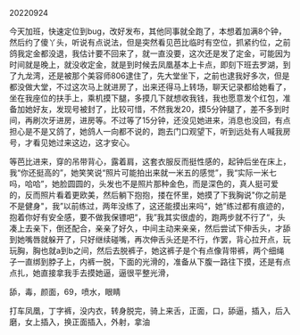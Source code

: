 20220924

今天加班，快速定位到bug，改好发布，其他同事就全跑了，本想着加满8个钟，然后约了傻丫头，听说有点说法，但是突然看见芭比临时有空位，抓紧约位，之前鸽我定金都没退，我估计要不回来了，就一直没要，这次还是发了定金，可能因为时间就是晚上，就没收定金，就是到时候去凤凰基本上卡点，即刻下班去罗湖，到了九龙湾，还是被那个美容师806逮住了，先大堂坐下，之前也逮我好多次，但是都没做大堂，不过这次马上就进房了，出来还得马上转场，聊天记录都给她看了，坐在我座位的扶手上，乘机摸下腿，多摸几下就想收我钱，我也愿意发个红包，准备加她好友，发现号被封了，比较可惜，不然我发20，摸5分钟腿了，差不多到时间，再刷次牙进房，进房等。不过等了15分钟，还没见她进来，消息也没回，有点担心是不是又鸽了，她鸽人一向都不说的，跑去门口观望下，听到远处有人喊我房号，才看见她过来这边，这才安心。

等芭比进来，穿的吊带背心，露着肩，这套衣服反而挺性感的，起钟后坐在床上，我“你还挺高的”，她笑笑说“照片可能拍出来就一米五的感觉”，我“实际一米七吗，哈哈”，她脸圆圆的，头发也不是照片那种金色，而是深色的，真人挺可爱的，反而照片看着更欧美，然后躺下抱抱，搂在怀里，她摸了下我胸说"你之前是不是健身"，我”以前练过，两年没练了，这还能摸出来吗“，她”练过都有痕迹的，抱着你好有安全感，要不做我保镖吧“，我”我其实很虚的，跑两步就不行了“，头凑上去亲下，倒还配合，亲亲了好久，中间主动来亲亲，然后尝试下伸舌头，才舔到她嘴唇就躲开了，只好继续碰嘴，再次伸舌头还是不行，作罢，背心拉开点，玩玩胸，胸也就a到b之间，然后去脱裤子，她这裤子是个有点像背带裤，两个细绳子一直绑到脖子上，内裤一脱，下面的光滑的，准备从下腹一路往下摸，还是有点点扎，她直接拿我手去摸她逼，逼很平整光滑，

舔，毒，颜面，69，喷水，眼睛



打车凤凰，丁字裤，没内衣，转身脱完，骑上来舌，正面，口，舔逼，插入，后入磨，女上插入，换正面插入，外射，拿油